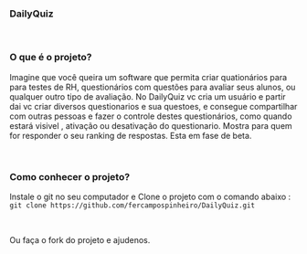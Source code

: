 <b><h3>DailyQuiz</h3></b> <br>
<h3><strong>O que é o projeto?</strong></h3>
<p>Imagine que você queira um software que permita criar quationários para para testes de RH, questionários com questões para avaliar seus alunos, ou qualquer outro tipo de avaliação. No DailyQuiz  vc cria um usuário e partir dai vc criar diversos questionarios e sua questoes, e consegue compartilhar com outras pessoas e fazer o controle destes questionários, como quando estará visivel , ativação ou desativação do questionario. Mostra para quem for responder o seu ranking de respostas. Esta em fase de beta.</p><br>
<h3><strong>Como conhecer o projeto?</strong></h3>
<p>Instale o git no seu computador e Clone o projeto com o comando abaixo  : <br>
<code>git clone https://github.com/fercampospinheiro/DailyQuiz.git</code></p>
<br>
<p>Ou faça o fork do projeto e ajudenos.</p>
